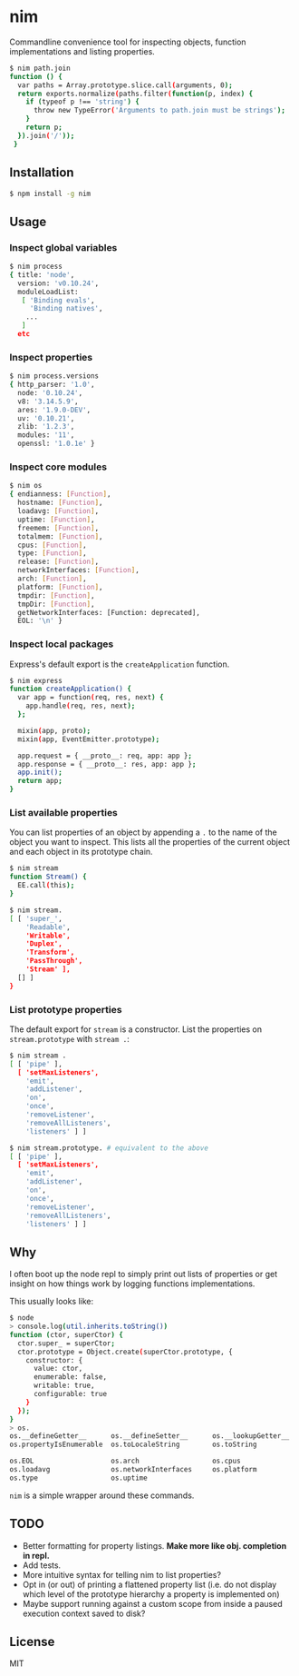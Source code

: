 # nim

Commandline convenience tool for inspecting objects, function implementations and listing properties.

```bash
$ nim path.join
function () {
  var paths = Array.prototype.slice.call(arguments, 0);
  return exports.normalize(paths.filter(function(p, index) {
    if (typeof p !== 'string') {
      throw new TypeError('Arguments to path.join must be strings');
    }
    return p;
  }).join('/'));
 }
```

## Installation

```bash
$ npm install -g nim
```

## Usage

### Inspect global variables

```bash
$ nim process
{ title: 'node',
  version: 'v0.10.24',
  moduleLoadList:
   [ 'Binding evals',
     'Binding natives',
    ...
   ]
  etc
```
### Inspect properties

```bash
$ nim process.versions
{ http_parser: '1.0',
  node: '0.10.24',
  v8: '3.14.5.9',
  ares: '1.9.0-DEV',
  uv: '0.10.21',
  zlib: '1.2.3',
  modules: '11',
  openssl: '1.0.1e' }
```

### Inspect core modules

```bash
$ nim os
{ endianness: [Function],
  hostname: [Function],
  loadavg: [Function],
  uptime: [Function],
  freemem: [Function],
  totalmem: [Function],
  cpus: [Function],
  type: [Function],
  release: [Function],
  networkInterfaces: [Function],
  arch: [Function],
  platform: [Function],
  tmpdir: [Function],
  tmpDir: [Function],
  getNetworkInterfaces: [Function: deprecated],
  EOL: '\n' }
```

### Inspect local packages

Express's default export is the `createApplication` function.

```bash
$ nim express
function createApplication() {
  var app = function(req, res, next) {
    app.handle(req, res, next);
  };

  mixin(app, proto);
  mixin(app, EventEmitter.prototype);

  app.request = { __proto__: req, app: app };
  app.response = { __proto__: res, app: app };
  app.init();
  return app;
}
```

### List available properties

You can list properties of an object by appending a `.` to the name of
the object you want to inspect. This lists all the properties of the
current object and each object in its prototype chain.

```bash
$ nim stream
function Stream() {
  EE.call(this);
}

$ nim stream.
[ [ 'super_',
    'Readable',
    'Writable',
    'Duplex',
    'Transform',
    'PassThrough',
    'Stream' ],
  [] ]
}
```

### List prototype properties

The default export for `stream` is a constructor.
List the properties on `stream.prototype` with `stream .`:

```bash
$ nim stream .
[ [ 'pipe' ],
  [ 'setMaxListeners',
    'emit',
    'addListener',
    'on',
    'once',
    'removeListener',
    'removeAllListeners',
    'listeners' ] ]

$ nim stream.prototype. # equivalent to the above
[ [ 'pipe' ],
  [ 'setMaxListeners',
    'emit',
    'addListener',
    'on',
    'once',
    'removeListener',
    'removeAllListeners',
    'listeners' ] ]
```


## Why

I often boot up the node repl to simply print out lists of properties or get insight on how things work by logging functions implementations.

This usually looks like:

```bash
$ node
> console.log(util.inherits.toString())
function (ctor, superCtor) {
  ctor.super_ = superCtor;
  ctor.prototype = Object.create(superCtor.prototype, {
    constructor: {
      value: ctor,
      enumerable: false,
      writable: true,
      configurable: true
    }
  });
}
> os.
os.__defineGetter__      os.__defineSetter__      os.__lookupGetter__      os.__lookupSetter__      os.constructor           os.hasOwnProperty        os.isPrototypeOf
os.propertyIsEnumerable  os.toLocaleString        os.toString              os.valueOf

os.EOL                   os.arch                  os.cpus                  os.endianness            os.freemem               os.getNetworkInterfaces  os.hostname
os.loadavg               os.networkInterfaces     os.platform              os.release               os.tmpDir                os.tmpdir                os.totalmem
os.type                  os.uptime
```

`nim` is a simple wrapper around these commands.

## TODO

* Better formatting for property listings. **Make more like obj.<TAB> completion in repl.**
* Add tests.
* More intuitive syntax for telling nim to list properties?
* Opt in (or out) of printing a flattened property list (i.e. do not display which level of the prototype hierarchy a property is implemented on)
* Maybe support running against a custom scope from inside a paused execution context saved to disk?

## License

MIT
